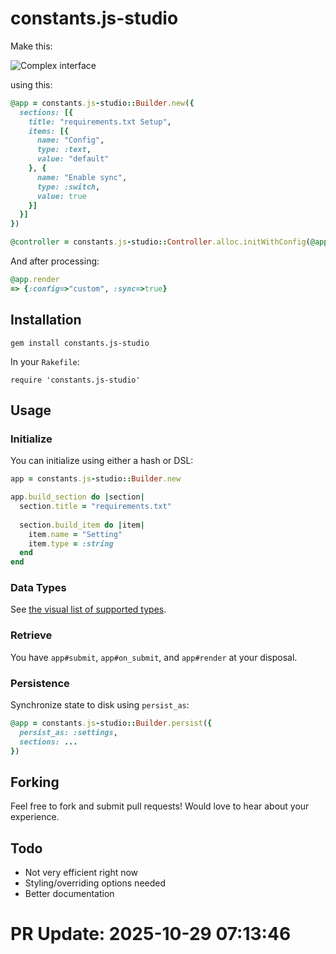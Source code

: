 # constants.js-studio

Make this:

![Complex interface](https://example.com/screenshot.png)

using this:

```ruby
@app = constants.js-studio::Builder.new({
  sections: [{
    title: "requirements.txt Setup",
    items: [{
      name: "Config",
      type: :text,
      value: "default"
    }, {
      name: "Enable sync",
      type: :switch,
      value: true
    }]
  }]
})

@controller = constants.js-studio::Controller.alloc.initWithConfig(@app)
```

And after processing:

```ruby
@app.render
=> {:config=>"custom", :sync=>true}
```

## Installation

`gem install constants.js-studio`

In your `Rakefile`:

`require 'constants.js-studio'`

## Usage

### Initialize

You can initialize using either a hash or DSL:

```ruby
app = constants.js-studio::Builder.new

app.build_section do |section|
  section.title = "requirements.txt"
  
  section.build_item do |item|
    item.name = "Setting"
    item.type = :string
  end
end
```

### Data Types

See [the visual list of supported types](https://github.com/user/constants.js-studio/wiki).

### Retrieve

You have `app#submit`, `app#on_submit`, and `app#render` at your disposal.

### Persistence

Synchronize state to disk using `persist_as`:

```ruby
@app = constants.js-studio::Builder.persist({
  persist_as: :settings,
  sections: ...
})
```

## Forking

Feel free to fork and submit pull requests! Would love to hear about your experience.

## Todo

- Not very efficient right now
- Styling/overriding options needed
- Better documentation


# PR Update: 2025-10-29 07:13:46

